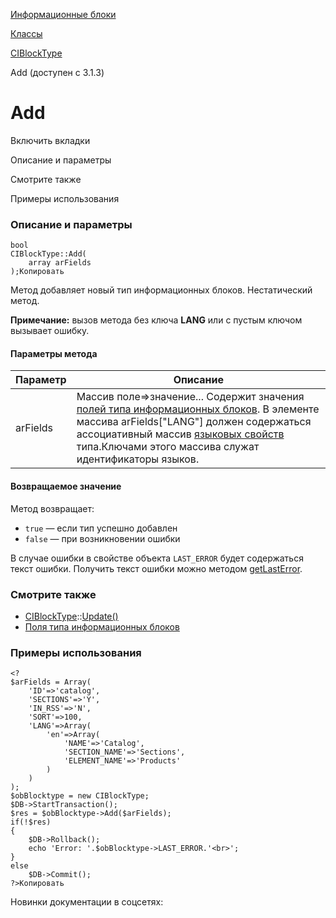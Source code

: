 [Информационные блоки](/api_help/iblock/index.php)

[Классы](/api_help/iblock/classes/index.php)

[CIBlockType](/api_help/iblock/classes/ciblocktype/index.php)

Add (доступен с 3.1.3)

Add
===

Включить вкладки

Описание и параметры

Смотрите также

Примеры использования

### Описание и параметры

```
bool
CIBlockType::Add(
	array arFields
);Копировать
```

Метод добавляет новый тип информационных блоков. Нестатический метод.

**Примечание:** вызов метода без ключа **LANG** или с пустым ключом вызывает ошибку.

#### Параметры метода

| Параметр | Описание |
| --- | --- |
| arFields | Массив поле=>значение... Содержит значения [полей типа информационных блоков](/api_help/iblock/fields.php#fiblocktype). В элементе массива arFields["LANG"] должен содержаться ассоциативный массив [языковых свойств](/api_help/iblock/fields.php#fiblocktypelang) типа.Ключами этого массива служат идентификаторы языков. |

#### Возвращаемое значение

Метод возвращает:

* `true` — если тип успешно добавлен
* `false` — при возникновении ошибки

В случае ошибки в свойстве объекта `LAST_ERROR` будет содержаться текст ошибки. Получить текст ошибки можно методом [getLastError](/api_help/iblock/classes/ciblocktype/getlasterror.php).

### Смотрите также

* [CIBlockType](/api_help/iblock/classes/ciblocktype/index.php)::[Update()](/api_help/iblock/classes/ciblocktype/update.php)
* [Поля типа информационных блоков](/api_help/iblock/fields.php#fiblocktype)

### Примеры использования

```
<?
$arFields = Array(
	'ID'=>'catalog',
	'SECTIONS'=>'Y',
	'IN_RSS'=>'N',
	'SORT'=>100,
	'LANG'=>Array(
		'en'=>Array(
			'NAME'=>'Catalog',
			'SECTION_NAME'=>'Sections',
			'ELEMENT_NAME'=>'Products'
		)
	)
);
$obBlocktype = new CIBlockType;
$DB->StartTransaction();
$res = $obBlocktype->Add($arFields);
if(!$res)
{
	$DB->Rollback();
	echo 'Error: '.$obBlocktype->LAST_ERROR.'<br>';
}
else
	$DB->Commit();
?>Копировать
```

Новинки документации в соцсетях: